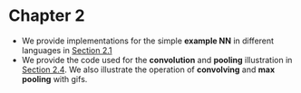 # Chapter 2

* We provide implementations for the simple **example NN** in different languages in [Section 2.1](./2.1/)
* We provide the code used for the **convolution** and **pooling** illustration in [Section 2.4](2.4/). We also illustrate the operation of **convolving** and **max pooling** with gifs.

